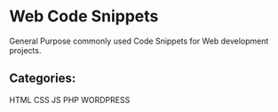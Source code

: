 # Web Code Snippets
General Purpose commonly used Code Snippets for Web development projects.

## Categories:
HTML
CSS
JS
PHP
WORDPRESS


